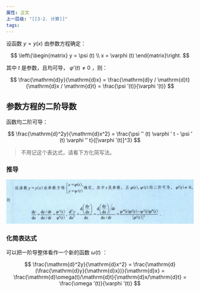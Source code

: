 ```yaml
---
属性: 正文
上一层级: "[[3-2. 计算]]"
tags: 
---
```


设函数 $y=y(x)$ 由参数方程确定：

$$
\left\{\begin{matrix} y = \psi (t) \\ x = \varphi (t) \end{matrix}\right.
$$

其中 $t$ 是参数，且均可导， $\varphi ’(t) \ne 0$ ，则：

$$
\frac{\mathrm{d}y}{\mathrm{d}x} = \frac{\mathrm{d}y / \mathrm{d}t}{\mathrm{d}x / \mathrm{d}t} = \frac{\psi ’(t)}{\varphi ’(t)} 
$$

## 参数方程的二阶导数

函数均二阶可导：

$$
\frac{\mathrm{d}^2y}{\mathrm{d}x^2} = \frac{\psi ’’ (t) \varphi ’ t - \psi ’ (t) \varphi ’’ t}{[\varphi ’(t)]^3}
$$

> 不用记这个表达式，请看下方化简写法。

### 推导

![erjie](assets/can2jie.jpg)

### 化简表达式

可以把一阶导整体看作一个新的函数 $\omega (t)$ ：

$$
\frac{\mathrm{d}^2y}{\mathrm{d}x^2} = \frac{\mathrm{d}(\frac{\mathrm{d}y}{\mathrm{d}x})}{\mathrm{d}x} = \frac{\mathrm{d}\omega(t)/\mathrm{d}t}{\mathrm{d}x/\mathrm{d}t} = \frac{\omega ’(t)}{\varphi ’(t)}
$$